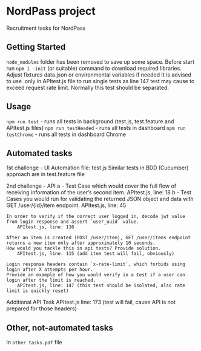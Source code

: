 # NordPass project

Recruitment tasks for NordPass

## Getting Started

`node_modules` folder has been removed to save up some space. 
Before start run `npm i -init` (or suitable) command to download required libraries.
Adjust fixtures data.json or environmental variables if needed
It is advised to use .only in APItest.js file to run single tests as line 147 test may cause to exceed request rate limit.
    Normally this test should be separated. 

## Usage

`npm run test` - runs all tests in background (test.js, test.feature and APItest.js files)
`npm run testHeaded` - runs all tests in dashboard
`npm run testChrome` - runs all tests in dashboard Chrome

## Automated tasks

1st challenge - UI Automation
    file: test.js
    Similar tests in BDD (Cucumber) approach are in test.feature file

2nd challenge - API
    a - Test Case which would cover the full flow of receiving information of the user’s second item.
        APItest.js, line: 18
    b - Test Cases you would run for validating the returned JSON object and data with GET /user/{id}/item endpoint.
        APItest.js, line: 45

    In order to verify if the correct user logged in, decode jwt value from login response and assert `user_uuid` value.
        APItest.js, line: 138

    After an item is created (POST /user/item), GET /user/items endpoint returns a new item only after approximately 10 seconds. 
    How would you tackle this in api tests? Provide solution.
        APItest.js, line: 115 (add item test will fail, obviously)

    Login response headers contain `x-rate-limit`, which forbids using login after X attempts per hour. 
    Provide an example of how you would verify in a test if a user can login after the limit is reached.
        APItest.js, line: 147 (this test should be isolated, also rate limit is quickly reset)

Additional API Task
        APItest.js line: 173 (test will fail, cause API is not prepared for those headers)
    
## Other, not-automated tasks

In `other tasks.pdf` file